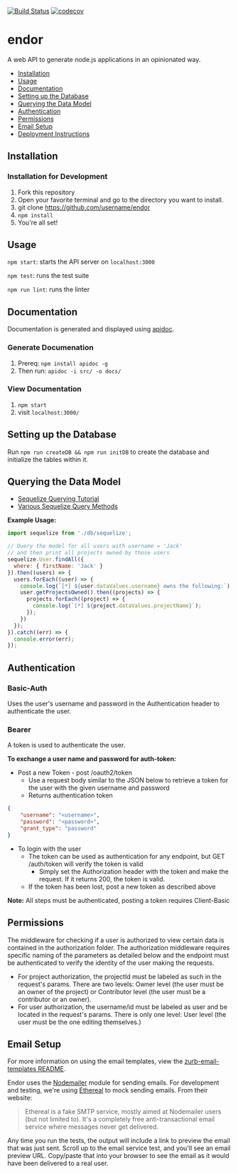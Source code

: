 
[![Build Status](https://travis-ci.org/hammer-io/endor.svg?branch=master)](https://travis-ci.org/hammer-io/endor)
[![codecov](https://codecov.io/gh/hammer-io/endor/branch/master/graph/badge.svg)](https://codecov.io/gh/hammer-io/endor)

# endor

A web API to generate node.js applications in an opinionated way.

- [Installation](#installation)
- [Usage](#usage)
- [Documentation](#documentation)
- [Setting up the Database](#setting-up-the-database)
- [Querying the Data Model](#querying-the-data-model)
- [Authentication](#authentication)
- [Permissions](#permissions)
- [Email Setup](#email-setup)
- [Deployment Instructions](https://github.com/hammer-io/endor/blob/master/DEPLOYMENT.md)


## Installation

### Installation for Development
1. Fork this repository
2. Open your favorite terminal and go to the directory you want to install.
3. git clone https://github.com/username/endor
4. `npm install`
5. You're all set!


## Usage
`npm start`: starts the API server on `localhost:3000`

`npm test`: runs the test suite

`npm run lint`: runs the linter


## Documentation

Documentation is generated and displayed using [apidoc](http://apidocjs.com/).

### Generate Documenation
1. Prereq: `npm install apidoc -g`
2. Then run: `apidoc -i src/ -o docs/`

### View Documentation
1. `npm start`
2. visit `localhost:3000/`


## Setting up the Database

Run `npm run createDB && npm run initDB` to create the database and
initialize the tables within it.


## Querying the Data Model

- [Sequelize Querying Tutorial](http://docs.sequelizejs.com/manual/tutorial/querying.html)
- [Various Sequelize Query Methods](http://docs.sequelizejs.com/class/lib/model.js~Model.html)

**Example Usage:**

```javascript
import sequelize from './db/sequelize';

// Query the model for all users with username = 'Jack'
// and then print all projects owned by those users
sequelize.User.findAll({
  where: { firstName: 'Jack' }
}).then((users) => {
  users.forEach((user) => {
    console.log(`[*] ${user.dataValues.username} owns the following:`);
    user.getProjectsOwned().then((projects) => {
      projects.forEach((project) => {
        console.log(`[*] ${project.dataValues.projectName}`);
      });
    })
  });
}).catch((err) => {
  console.error(err);
});
```


## Authentication

### Basic-Auth
Uses the user's username and password in the Authentication header to authenticate
the user.

### Bearer
A token is used to authenticate the user.

**To exchange a user name and password for auth-token:**
       
* Post a new Token - post /oauth2/token
    - Use a request body similar to the JSON below to retrieve a token for the user with the given username and password 
    - Returns authentication token
```json
{
    "username": "<username>",
    "password": "<password>",
    "grant_type": "password"
} 
```
* To login with the user
    - The token can be used as authentication for any endpoint, but GET /auth/token will verify the token is valid
        - Simply set the Authorization header with the token and make the request.  If it returns 200, the token is valid.
    - If the token has been lost, post a new token as described above

**Note:** All steps must be authenticated, posting a token requires Client-Basic


## Permissions

The middleware for checking if a user is authorized to view certain data is contained in the 
authorization folder. The authorization middleware requires specific naming of the parameters
as detailed below and the endpoint must be authenticated to verify the identity of the user
making the requests.

- For project authorization, the projectId must be labeled as such in the request's params.
  There are two levels: Owner level (the user must be an owner of the project)
  or Contributor level (the user must be a contributor or an owner).
- For user authorization, the username/id must be labeled as user and be located in the
  request's params.  There is only one level: User level (the user must be the one editing
  themselves.)


## Email Setup

For more information on using the email templates, view the
[zurb-email-templates README](https://github.com/hammer-io/endor/tree/master/zurb-email-templates#using-the-zurb-email-templates).

Endor uses the [Nodemailer](https://nodemailer.com/about/) module for sending emails.
For development and testing, we're using [Ethereal](https://ethereal.email/) to mock
sending emails. From their website:

> Ethereal is a fake SMTP service, mostly aimed at Nodemailer users (but not limited
> to). It's a completely free anti-transactional email service where messages never
> get delivered.

Any time you run the tests, the output will include a link to preview the email that
was just sent. Scroll up to the email service test, and you'll see an email preview
URL. Copy/paste that into your browser to see the email as it would have been delivered
to a real user.
